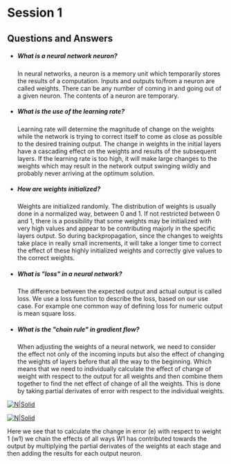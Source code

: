 # Session 1 


## Questions and Answers

- ##### What is a neural network neuron?
    In neural networks, a neuron is a memory unit which temporarily stores the results of a computation. Inputs and outputs to/from a neuron are called weights. There can be any number of coming in and going out of a given neuron. The contents of a neuron are temporary.

- ##### What is the use of the learning rate?
    Learning rate will determine the magnitude of change on the weights while the network is trying to correct itself to come as close as possible to the desired training output. The change in weights in the initial layers have a cascading effect on the weights and results of the subsequent layers. If the learning rate is too high, it will make large changes to the weights which may result in the network output swinging wildly and probably never arriving at the optimum solution.

- ##### How are weights initialized?
    Weights are initialized randomly. The distribution of weights is usually done in a normalized way, between 0 and 1. If not restricted between 0 and 1, there is a possibility that some weights may be initialized with very high values and appear to be contributing majorly in the specific layers output. So during backpropagation, since the changes to weights take place in really small increments, it will take a longer time to correct the effect of these highly initialized weights and correctly give values to the correct weights. 

- ##### What is "loss" in a neural network?
    The difference between the expected output and actual output is called loss. We use a loss function to describe the loss, based on our use case. For example one common way of defining loss for numeric output is mean square loss. 

- ##### What is the "chain rule" in gradient flow?
    When adjusting the weights of a neural network, we need to consider the effect not only of the incoming inputs but also the effect of changing the weights of layers before that all the way to the beginning. Which means that we need to individually calculate the effect of change of weight with respect to the output for all weights and then combine them together to find the net effect of change of all the weights. This is done by taking partial derivates of error with respect to the individual weights. 

[![N|Solid](https://dz2cdn1.dzone.com/storage/temp/7914136-chain-rule.png)](https://dzone.com/articles/the-very-basic-introduction-to-feed-forward-neural)

[![N|Solid](https://dz2cdn1.dzone.com/storage/temp/7914137-eq10.gif)](https://dzone.com/articles/the-very-basic-introduction-to-feed-forward-neural)

Here we see that to calculate the change in error (e) with respect to weight 1 (w1) we chain the effects of all ways W1 has contributed towards the output by multiplying the partial derivates of the weights at each stage and then adding the results for each output neuron. 

